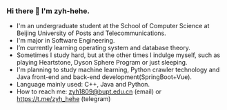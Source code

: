 ### Hi there 👋 I'm zyh-hehe.
 - I'm an undergraduate student at the School of Computer Science at Beijing University of Posts and Telecommunications.
 - I'm major in Software Engineering.
 - I’m currently learning operating system and database theory.
 - Sometimes I study hard, but at the other times I indulge myself, such as playing Heartstone, Dyson Sphere Program or just sleeping.
 - I'm planning to study machine learning, Python crawler technology and Java front-end and back-end development(SpringBoot+Vue).
 - Language mainly used: C++, Java and Python.
 - How to reach me: zyh1809@bupt.edu.cn (email) or https://t.me/zyh_hehe (telegram) 

<!--
**zyh-hehe/zyh-hehe** is a ✨ _special_ ✨ repository because its `README.md` (this file) appears on your GitHub profile.

Here are some ideas to get you started:

- 🔭 I’m currently working on ...
- 🌱 I’m currently learning ...
- 👯 I’m looking to collaborate on ...
- 🤔 I’m looking for help with ...
- 💬 Ask me about ...
- 📫 How to reach me: ...
- 😄 Pronouns: ...
- ⚡ Fun fact: ...
-->
